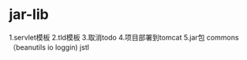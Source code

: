 # jar-lib
1.servlet模板
2.tld模板
3.取消todo
4.项目部署到tomcat
5.jar包 commons（beanutils io loggin)
        jstl
